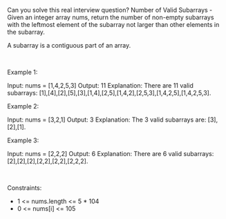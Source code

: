 Can you solve this real interview question? Number of Valid Subarrays - Given an integer array nums, return the number of non-empty subarrays with the leftmost element of the subarray not larger than other elements in the subarray.

A subarray is a contiguous part of an array.

 

Example 1:


Input: nums = [1,4,2,5,3]
Output: 11
Explanation: There are 11 valid subarrays: [1],[4],[2],[5],[3],[1,4],[2,5],[1,4,2],[2,5,3],[1,4,2,5],[1,4,2,5,3].


Example 2:


Input: nums = [3,2,1]
Output: 3
Explanation: The 3 valid subarrays are: [3],[2],[1].


Example 3:


Input: nums = [2,2,2]
Output: 6
Explanation: There are 6 valid subarrays: [2],[2],[2],[2,2],[2,2],[2,2,2].


 

Constraints:

 * 1 <= nums.length <= 5 * 104
 * 0 <= nums[i] <= 105